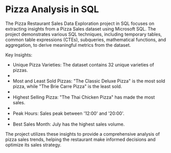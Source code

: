 # Pizza Analysis in SQL

The Pizza Restaurant Sales Data Exploration project in SQL focuses on extracting insights from a Pizza Sales dataset using Microsoft SQL.
The project demonstrates various SQL techniques, including temporary tables, common table expressions (CTEs), subqueries, mathematical functions, and aggregation, to derive meaningful metrics from the dataset.

Key Insights:

* Unique Pizza Varieties: The dataset contains 32 unique varieties of pizzas.
* 
* Most and Least Sold Pizzas: "The Classic Deluxe Pizza" is the most sold pizza, while "The Brie Carre Pizza" is the least sold.
* 
* Highest Selling Pizza: "The Thai Chicken Pizza" has made the most sales.
* 
* Peak Hours: Sales peak between '12:00' and '20:00'.
* 
* Best Sales Month: July has the highest sales volume.

The project utilizes these insights to provide a comprehensive analysis of pizza sales trends, helping the restaurant make informed decisions and optimize its sales strategy.
